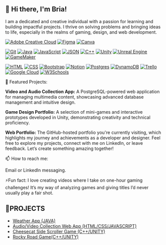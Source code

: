 ## 👋 Hi there, I'm Bria!

I am a dedicated and creative individual with a passion for learning and building impactful projects. I thrive on solving problems and bringing ideas to life, especially in the realms of gaming, design, and web development.

[![Adobe Creative Cloud](https://img.shields.io/badge/Adobe%20Creative%20Cloud-DA1F26?logo=Adobe%20Creative%20Cloud&logoColor=white&style=plastic)](#)
[![Figma](https://img.shields.io/badge/Figma-F24E1E?logo=figma&logoColor=white&style=plastic)](#)
[![Canva](https://img.shields.io/badge/Canva-%2300C4CC.svg?&logo=Canva&logoColor=whites&style=plastic)](#)

[![Git](https://img.shields.io/badge/Git-F05032?logo=git&logoColor=fff&style=plastic)](#)
[![Java](https://img.shields.io/badge/Java-%23ED8B00.svg?logo=openjdk&logoColor=white&style=plastic)](#)
[![JavaScript](https://img.shields.io/badge/JavaScript-F7DF1E?logo=javascript&logoColor=000&style=plastic)](#)
[![JSON](https://img.shields.io/badge/JSON-000?logo=json&logoColor=fff&style=plastic)](#)
[![C++](https://img.shields.io/badge/C++-%2300599C.svg?logo=c%2B%2B&logoColor=white&style=plastic)](#)
[![Unity](https://img.shields.io/badge/Unity-%23000000.svg?logo=unity&logoColor=white&style=plastic)](#)
[![Unreal Engine](https://img.shields.io/badge/Unreal%20Engine-%23313131.svg?logo=unrealengine&logoColor=white&style=plastic)](#)
[![GameMaker](https://img.shields.io/badge/GameMaker-000?logo=gamemaker&logoColor=fff)](#)

[![HTML](https://img.shields.io/badge/HTML-%23E34F26.svg?logo=html5&logoColor=white&style=plastic)](#)
[![CSS](https://img.shields.io/badge/CSS-1572B6?logo=css3&logoColor=fff&style=plastic)](#)
[![Bootstrap](https://img.shields.io/badge/Bootstrap-7952B3?logo=bootstrap&logoColor=fff&style=plastic)](#)
[![Notion](https://img.shields.io/badge/Notion-000?logo=notion&logoColor=fff&style=plastic)](#)
[![Postgres](https://img.shields.io/badge/Postgres-%23316192.svg?logo=postgresql&logoColor=white&style=plastic)](#)
[![DynamoDB](https://img.shields.io/badge/DynamoDB-4053D6?logo=amazondynamodb&logoColor=fff&style=plastic)](#)
[![Trello](https://img.shields.io/badge/Trello-0052CC?logo=trello&logoColor=fff&style=plastic)](#)
[![Google Cloud](https://img.shields.io/badge/Google%20Cloud-%234285F4.svg?logo=google-cloud&logoColor=white&style=plastic)](#)
[![W3Schools](https://img.shields.io/badge/W3Schools-04AA6D?logo=w3schools&logoColor=fff&style=plastic)](#)

🚀 Featured Projects:

**Video and Audio Collection App:** A PostgreSQL-powered web application for managing multimedia content, showcasing advanced database management and intuitive design.

**Game Design Portfolio:** A selection of mini-games and interactive prototypes developed in Unity, demonstrating creativity and technical proficiency.

**Web Portfolio:** The GitHub-hosted portfolio you're currently visiting, which highlights my journey and achievements as a developer and designer.
Feel free to explore my projects, connect with me on LinkedIn, or leave feedback. Let’s create something amazing together!

📫 How to reach me:

Email or LinkedIn messaging.

⚡Fun fact:
I love creating videos where I take on one-hour gaming challenges! It’s my way of analyzing games and giving titles I’d never usually play a fair shot.


## 🧩PROJECTS
- [Weather App (JAVA)](https://github.com/yungbreezei/yungbreezei/blob/9d0f57c2ea452e20c6edeacd684c8b2cf3f76586/Java%20Projects/Weather%20Data%20App/documentation.md)
- [Audio/Video Collection Web App (HTML/CSS/JAVASCRIPT)](https://github.com/yungbreezei/yungbreezei/blob/9d0f57c2ea452e20c6edeacd684c8b2cf3f76586/Web%20Development/Audio%20%26%20Video%20Collection%20App.md)
- [Cheesecat Side Scroller Game (C++/UNITY)](https://github.com/yungbreezei/cheesecat/blob/87a76913f1a3d87441efc39565480b07201eb841/CHEESEcAT.exe)
- [Rocky Road Game(C++/UNITY)](https://github.com/yungbreezei/RockyRoadGame/blob/c6fd0975702ad40bb585bac86e07825f3fd86ca0/Group3_FinalBuild.exe)
<!--
**yungbreezei/yungbreezei** is a ✨ _special_ ✨ repository because its `README.md` (this file) appears on your GitHub profile.

Here are some ideas to get you started:

- 🔭 I’m currently working on ...
- 🌱 I’m currently learning ...
- 👯 I’m looking to collaborate on ...
- 🤔 I’m looking for help with ...
- 💬 Ask me about ...
- 📫 How to reach me: ...
- 😄 Pronouns: ...
- ⚡ Fun fact: ...
-->
